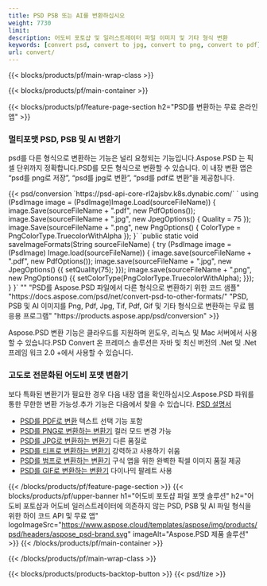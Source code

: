 ```yaml
---
title: PSD PSB 또는 AI를 변환하십시오
weight: 7730
limit: 
description: 어도비 포토샵 및 일러스트레이터 파일 이미지 및 기타 형식 변환
keywords: [convert psd, convert to jpg, convert to png, convert to pdf]
url: convert/
---
```


{{< blocks/products/pf/main-wrap-class >}}

{{< blocks/products/pf/main-container >}}

{{< blocks/products/pf/feature-page-section h2="PSD를 변환하는 무료 온라인 앱" >}}
<h3 class="headingpdleft">멀티포맷 PSD, PSB 및 AI 변환기</h3>
<p>psd를 다른 형식으로 변환하는 기능은 널리 요청되는 기능입니다.Aspose.PSD 는 픽셀 단위까지 정확합니다.PSD를 모든 형식으로 변환할 수 있습니다. 이 내장 변환 앱은 “psd를 png로 저장”, “psd를 jpg로 변환”, “psd를 pdf로 변환”을 제공합니다.</p>
{{< psd/conversion `https://psd-api-core-rl2ajsbv.k8s.dynabic.com/` 
`    using (PsdImage image = (PsdImage)Image.Load(sourceFileName))
    {
        image.Save(sourceFileName + ".pdf", new PdfOptions());
        image.Save(sourceFileName + ".jpg",  new JpegOptions() { Quality = 75 });
        image.Save(sourceFileName + ".png",  new PngOptions() {  ColorType = PngColorType.TruecolorWithAlpha });
    }` 
	`public static void saveImageFormats(String sourceFileName) {
        try (PsdImage image = (PsdImage) Image.load(sourceFileName)) {
            image.save(sourceFileName + ".pdf", new PdfOptions());
            image.save(sourceFileName + ".jpg", new JpegOptions() {{
                setQuality(75);
            }});
            image.save(sourceFileName + ".png", new PngOptions() {{
                setColorType(PngColorType.TruecolorWithAlpha);
            }});
        }
    }` 
"" 
"PSD를 Aspose.PSD 파일에서 다른 형식으로 변환하기 위한 코드 샘플"  "https://docs.aspose.com/psd/net/convert-psd-to-other-formats/" 
"PSD, PSB 및 AI 이미지를 Png, Pdf, Jpg, Tif, Pdf, Gif 및 기타 형식으로 변환하는 무료 웹 응용 프로그램" "https://products.aspose.app/psd/conversion" >}}
<br />
<p>Aspose.PSD 변환 기능은 클라우드를 지원하며 윈도우, 리눅스 및 Mac 서버에서 사용할 수 있습니다.PSD Convert 온 프레미스 솔루션은 자바 및 최신 버전의 .Net 및 .Net 프레임 워크 2.0 +에서 사용할 수 있습니다.</p>

<h3 class="headingpdleft">고도로 전문화된 어도비 포맷 변환기</h3>
<p>보다 특화된 변환기가 필요한 경우 다음 내장 앱을 확인하십시오.Aspose.PSD 파워를 통한 무한한 변환 가능성.추가 기능은 다음에서 찾을 수 있습니다. <a href="https://docs.aspose.com/psd/">PSD 설명서</a></p>
<ul>
<li><a href="to-pdf">PSD를 PDF로 변환</a> 텍스트 선택 기능 포함</li>
<li><a href="to-png">PSD를 PNG로 변환하는 변환기</a> 컬러 모드 변경 가능</li>
<li><a href="to-jpg">PSD를 JPG로 변환하는 변환기</a> 다른 품질로</li>
<li><a href="to-tiff">PSD를 티프로 변환하는 변환기</a> 강력하고 사용하기 쉬움</li>
<li><a href="to-bmp">PSD를 범프로 변환하는 변환기</a> 구식 앱을 위한 완벽한 픽셀 이미지 품질 제공</li>
<li><a href="to-gif">PSD를 GIF로 변환하는 변환기</a> 다이나믹 팔레트 사용</li>
</ul>

{{< /blocks/products/pf/feature-page-section >}}
{{< blocks/products/pf/upper-banner h1="어도비 포토샵 파일 포맷 솔루션" h2="어도비 포토샵과 어도비 일러스트레이터에 의존하지 않는 PSD, PSB 및 AI 파일 형식을 위한 하이 코드 API 및 무료 앱" logoImageSrc="https://www.aspose.cloud/templates/aspose/img/products/psd/headers/aspose_psd-brand.svg" imageAlt="Aspose.PSD 제품 솔루션" >}}
{{< /blocks/products/pf/main-container >}}


{{< /blocks/products/pf/main-wrap-class >}}

{{< blocks/products/products-backtop-button >}}
{{< psd/tize >}}
